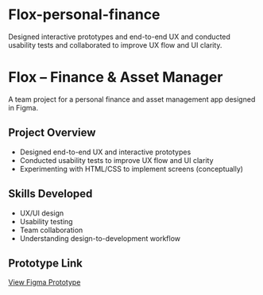 # Flox-personal-finance
Designed interactive prototypes and end-to-end UX and conducted usability tests and collaborated to improve UX flow and UI clarity. 
# Flox – Finance & Asset Manager

A team project for a personal finance and asset management app designed in Figma.

## Project Overview
- Designed end-to-end UX and interactive prototypes
- Conducted usability tests to improve UX flow and UI clarity
- Experimenting with HTML/CSS to implement screens (conceptually)

## Skills Developed
- UX/UI design
- Usability testing
- Team collaboration
- Understanding design-to-development workflow

## Prototype Link
[View Figma Prototype]([PASTE_YOUR_FIGMA_LINK_HERE](https://www.figma.com/proto/THpi4uHN1vX1YJdl94SoOd/Flox?node-id=396-1365&t=7tI1ne9oblebl6CV-1&scaling=scale-down&content-scaling=fixed&page-id=23%3A4&starting-point-node-id=23%3A5&show-proto-sidebar=1))
